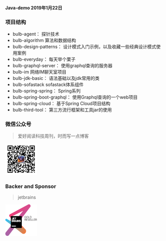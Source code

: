 #### Java-demo 2019年1月22日

### 项目结构

- bulb-agent：               探针技术
- bulb-algorithm             算法和数据结构
- bulb-design-patterns：     设计模式入门示例，以及收藏一些经典设计模式使用案例
- bulb-everyday：            每天举个栗子
- bulb-graphql-server：      使用graphql查询的服务器
- bulb-im                    网络IM聊天室项目
- bulb-jdk-basic：           语法基础以及jdk常用的类
- bulb-sofastack             sofastack体系组件
- bulb-spring-spring：       Spring系列
- bulb-spring-boot-graphql： 使用Graphql查询的一个web项目
- bulb-spring-cloud：        基于Spring Cloud项目结构
- bulb-third-tool：          第三方流行框架和工具jar的使用

### 微信公众号
> 爱好阅读科技周刊，时而写一点博客

<a href="#" target="_blank">
<img src="https://github.com/ZuoFuhong/bulb/blob/master/doc/qrcode_for_gh.jpg" width="100px" height="100px">
</a>


### Backer and Sponsor
> jetbrains

<a href="https://www.jetbrains.com/?from=ZuoFuhong/bulb" target="_blank">
<img src="https://github.com/ZuoFuhong/bulb/blob/master/doc/jetbrains-gold-reseller.svg" width="100px" height="100px">
</a>